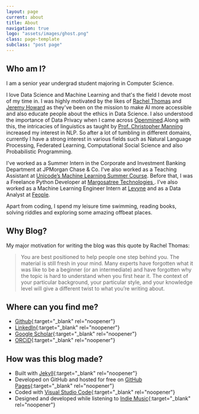 ```yaml
---
layout: page
current: about
title: About
navigation: true
logo: "assets/images/ghost.png"
class: page-template
subclass: "post page"
---
```


## Who am I?

I am a senior year undergrad student majoring in Computer Science.

I love Data Science and Machine Learning and that's the field I devote most of my time in. I was highly motivated by the likes of [Rachel Thomas](https://www.fast.ai/about/#rachel) and [Jeremy Howard](https://www.fast.ai/about/#jeremy) as they've been on the mission to make AI more accessible and also educate people about the ethics in Data Science. I also understood the importance of Data Privacy when I came across [Openmined](https://www.openmined.org).Along with this, the intricacies of linguistics as taught by [Prof. Christopher Manning](https://nlp.stanford.edu/~manning/) increased my interest in NLP. So after a lot of tumbling in different domains, currently I have a strong interest in various fields such as Natural Language Processing, Federated Learning, Computational Social Science and also Probabilistic Programming.

I've worked as a Summer Intern in the Corporate and Investment Banking Department at JPMorgan Chase & Co. I've also worked as a Teaching Assistant at <a href="https://djunicode.github.io/umlsc-2021/">Unicode’s Machine Learning Summer Course</a>. Before that, I was a Freelance Python Developer at <a href="http://www.margosatree.com">Margosatree Technologies </a>. I've also worked as a Machine Learning Engineer Intern at <a href="https://levyne.com">Levyne</a> and as a Data Analyst at <a href="https://www.linkedin.com/company/feopleorg/">Feople</a>.

Apart from coding, I spend my leisure time swimming, reading books, solving riddles and exploring some amazing offbeat places.

## Why Blog?

My major motivation for writing the blog was this quote by Rachel Thomas:

> You are best positioned to help people one step behind you. The material is still fresh in your mind. Many experts have forgotten what it was like to be a beginner (or an intermediate) and have forgotten why the topic is hard to understand when you first hear it. The context of your particular background, your particular style, and your knowledge level will give a different twist to what you’re writing about.

## Where can you find me?

- [Github](https://github.com/deep1401){:target="\_blank" rel="noopener"}
- [LinkedIn](https://www.linkedin.com/in/deep1401){:target="\_blank" rel="noopener"}
- [Google Scholar](https://scholar.google.com/citations?user=GFYjqB8AAAAJ&hl=en&oi=ao){:target="\_blank" rel="noopener"}
- [ORCiD](https://orcid.org/0000-0001-7940-112X){:target="\_blank" rel="noopener"}

## How was this blog made?

- Built with [Jekyll](http://jekyllrb.com){:target="\_blank" rel="noopener"}
- Developed on GitHub and hosted for free on [GitHub Pages](https://pages.github.com){:target="\_blank" rel="noopener"}
- Coded with [Visual Studio Code](https://code.visualstudio.com/){:target="\_blank" rel="noopener"}
- Designed and developed while listening to [Indie Music](https://music.youtube.com/playlist?list=PL4OVgQTA1ZK_LnUcACfK_nBufpgKpsUf0){:target="\_blank" rel="noopener"}

